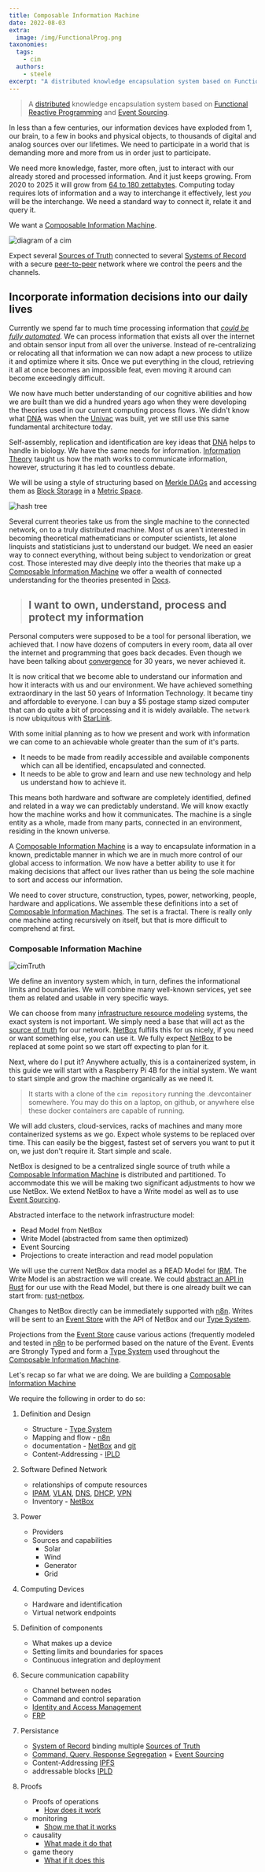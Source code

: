 ```yaml
---
title: Composable Information Machine
date: 2022-08-03
extra:
  image: /img/FunctionalProg.png
taxonomies:
  tags:
    - cim
  authors:
    - steele
excerpt: "A distributed knowledge encapsulation system based on Functional Reactive Programming and Event Sourcing"
---
```


> A [distributed](https://www.splunk.com/en_us/data-insider/what-are-distributed-systems.html) knowledge encapsulation system based on [Functional Reactive Programming](https://codedocs.org/what-is/functional-reactive-programming) and [Event Sourcing](https://www.eventstore.com/blog/what-is-event-sourcing).

In less than a few centuries, our information devices have exploded from 1, our brain, to a few in books and physical objects, to thousands of digital and analog sources over our lifetimes. We need to participate in a world that is demanding more and more from us in order just to participate. 

We need more knowledge, faster, more often, just to interact with our already stored and processed information. And it just keeps growing. From 2020 to 2025 it will grow from [64 to 180 zettabytes](https://www.statista.com/statistics/871513/worldwide-data-created/). Computing today requires lots of information and a way to interchange it effectively, lest *you* will be the interchange. We need a standard way to connect it, relate it and query it.

We want a [Composable Information Machine](/library/cim).

![diagram of a cim](/img/cim.svg)

Expect several [Sources of Truth](/library/sot) connected to several [Systems of Record](/library/sor) with a secure [peer-to-peer](https://www.merriam-webster.com/dictionary/peer-to-peer) network where we control the peers and the channels.

## Incorporate information decisions into our daily lives

Currently we spend far to much time processing information that *[could be fully automated](https://n8n.io)*. We can process information that exists all over the internet and obtain sensor input from all over the universe. Instead of re-centralizing or relocating all that information we can now adapt a new process to utilize it and optimize where it sits. Once we put everything in the cloud, retrieving it all at once becomes an impossible feat, even moving it around can become exceedingly difficult.

We now have much better understanding of our cognitive abilities and how we are built than we did a hundred years ago when they were developing the theories used in our current computing process flows. We didn't know what [DNA](https://medlineplus.gov/genetics/understanding/basics/dna/) was when the [Univac](https://ethw.org/UNIVAC) was built, yet we still use this same fundamental architecture today.

Self-assembly, replication and identification are key ideas that [DNA](/library/dna) helps to handle in biology. We have the same needs for information. [Information Theory](/library/information-theory) taught us how the math works to communicate information, however, structuring it has led to countless debate.

We will be using a style of structuring based on [Merkle DAGs](https://proto.school/merkle-dags) and accessing them as [Block Storage](https://docs.ipfs.tech/how-to/work-with-blocks/) in a [Metric Space](https://ncatlab.org/nlab/show/metric+space).

![hash tree](/img/hashTree.svg)

Several current theories take us from the single machine to the connected network, on to a truly distributed machine.  Most of us aren't interested in becoming theoretical mathematicians or computer scientists, let alone linquists and statisticians just to understand our budget. We need an easier way to connect everything, without being subject to vendorization or great cost. Those interested may dive deeply into the theories that make up a [Composable Information Machine](/library/cim) we offer a wealth of connected understanding for the theories presented in [Docs](/doc).

> ## I want to own, understand, process and protect my information

Personal computers were supposed to be a tool for personal liberation, we achieved that. I now have dozens of computers in every room, data all over the internet and programming that goes back decades. Even though we have been talking about [convergence](/library/convergence) for 30 years, we never achieved it.

It is now critical that we become able to understand our information and how it interacts with us and our environment.  We have achieved something extraordinary in the last 50 years of Information Technology. It became tiny and affordable to everyone. I can buy a $5 postage stamp sized computer that can do quite a bit of processing and it is widely available. The `network` is now ubiquitous with [StarLink](https://starlink.com).

With some initial planning as to how we present and work with information we can come to an achievable whole greater than the sum of it's parts. 
   * It needs to be made from readily accessible and available components which can all be identified, encapsulated and connected. 
   * It needs to be able to grow and learn and use new technology and help us understand how to achieve it.

This means both hardware and software are completely identified, defined and related in a way we can predictably understand. We will know exactly how the machine works and how it communicates. The machine is a single entity as a whole, made from many parts, connected in an environment, residing in the known universe.

A [Composable Information Machine](/library/cim) is a way to encapsulate information in a known, predictable manner in which we are in much more control of our global access to information. We now have a better ability to use it for making decisions that affect our lives rather than us being the sole machine to sort and access our information.

We need to cover structure, construction, types, power, networking, people, hardware and applications.  We assemble these definitions into a set of [Composable Information Machines](/library/cim). The set is a fractal. There is really only one machine acting recursively on itself, but that is more difficult to comprehend at first.

### Composable Information Machine

![cimTruth](/img/cimState.png)

We define an inventory system which, in turn, defines the informational limits and boundaries. We will combine many well-known services, yet see them as related and usable in very specific ways.

We can choose from many [infrastructure resource modeling](/library/irm) systems, the exact system is not important. We simply need a base that will act as the [source of truth](https://en.wikipedia.org/wiki/Single_source_of_truth) for our network. [NetBox](https://docs.netbox.dev/en/stable/) fulfills this for us nicely, if you need or want something else, you can use it. We fully expect [NetBox](https://docs.netbox.dev/en/stable/) to be replaced at some point so we start off expecting to plan for it.  

Next, where do I put it? Anywhere actually, this is a containerized system, in this guide we will start with a Raspberry Pi 4B for the initial system. We want to start simple and grow the machine organically as we need it. 

> It starts with a clone of the `cim repository` running the .devcontainer somewhere. You may do this on a laptop, on github, or anywhere else these docker containers are capable of running.

We will add clusters, cloud-services, racks of machines and many more containerized systems as we go. Expect whole systems to be replaced over time. This can easily be the biggest, fastest set of servers you want to put it on, we just don't require it. Start simple and scale.

NetBox is designed to be a centralized single source of truth while a [Composable Information Machine](/library/cim) is distributed and partitioned. To accommodate this we will be making two significant adjustments to how we use NetBox. We extend NetBox to have a Write model as well as to use [Event Sourcing](/library/event-sourcing).

Abstracted interface to the network infrastructure model: 

   * Read Model from NetBox
   * Write Model (abstracted from same then optimized)
   * Event Sourcing
   * Projections to create interaction and read model population

We will use the current NetBox data model as a READ Model for [IRM](/library/irm). The Write Model is an abstraction we will create. We could [abstract an API in Rust](https://openapi-generator.tech/docs/generators/rust/) for our use with the Read Model, but there is one already built we can start from: [rust-netbox](https://github.com/AmaranthosLabs/rust-netbox).

Changes to NetBox directly can be immediately supported with [n8n](https://n8n.io). Writes will be sent to an [Event Store](/library/event-store) with the API of NetBox and our [Type System](https://typedefs.com).

Projections from the [Event Store](/library/event-store) cause various actions (frequently modeled and tested in [n8n](https://n8n.io) to be performed based on the nature of the Event. Events are Strongly Typed and form a [Type System](https://typedefs.com) used throughout the [Composable Information Machine](/library/cim).

Let's recap so far what we are doing.
We are building a [Composable Information Machine](/library/cim)

We require the following in order to do so:

   1. Definition and Design
      * Structure - [Type System](https://typedefs.com)
      * Mapping and flow - [n8n](https://n8n.io)
      * documentation - [NetBox](https://docs.netbox.dev/en/stable/) and [git](https://git-scm.com)
      * Content-Addressing - [IPLD](https://ipld.io)
   2. Software Defined Network
      * relationships of compute resources
      * [IPAM](https://www.infoblox.com/glossary/ipam-ip-address-management/), [VLAN](https://www.guru99.com/vlan-definition-types-advantages.html), [DNS](https://www.cloudflare.com/learning/dns/what-is-dns/), [DHCP](https://www.lifewire.com/what-is-dhcp-2625848), [VPN](https://www.cisco.com/c/en/us/products/security/vpn-endpoint-security-clients/what-is-vpn.html)
      * Inventory - [NetBox](https://docs.netbox.dev/en/stable/)
   3. Power
      * Providers
      * Sources and capabilities
         * Solar
         * Wind
         * Generator
         * Grid
   4. Computing Devices
      * Hardware and identification
      * Virtual network endpoints  
   5. Definition of components
      * What makes up a device
      * Setting limits and boundaries for spaces
      * Continuous integration and deployment
   6. Secure communication capability
      * Channel between nodes
      * Command and control separation
      * [Identity and Access Management](https://webofidentity.com/blog/self-sovereign-digital-identity/)
      * [FRP](http://neilsculthorpe.com/publications/safe-efficient-FRP.pdf)

   7. Persistance
      * [System of Record](/library/sor) binding multiple [Sources of Truth](/library/sot)
      * [Command, Query, Response Segregation](https://www.geeksforgeeks.org/what-is-cqrs/) + [Event Sourcing](/library/event-sourcing.md)  
      * Content-Addressing [IPFS](https://ipfs.io)  
      * addressable blocks [IPLD](https://ipld.io)
   8. Proofs
      * Proofs of operations
        * [How does it work](https://typedefs.com/)
      * monitoring
        * [Show me that it works](https://checkmk.com/)
      * causality
        * [What made it do that](https://www.amazon.com/Book-Why-Science-Cause-Effect/dp/046509760X)
      * game theory
        * [What if it does this](https://arxiv.org/abs/1711.07059v2)
